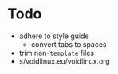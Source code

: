 Todo
====

- adhere to style guide
  - convert tabs to spaces
- trim non-`template` files
- s/voidlinux.eu/voidlinux.org
